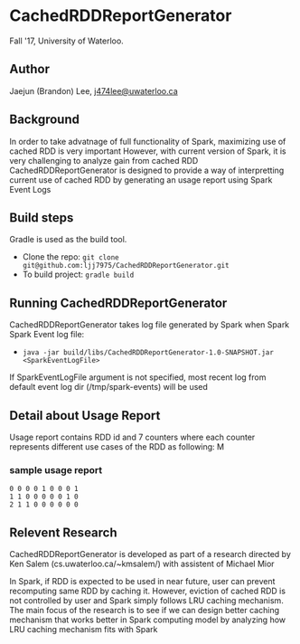 # CachedRDDReportGenerator
Fall '17, University of Waterloo.

## Author
Jaejun (Brandon) Lee, j474lee@uwaterloo.ca

## Background
In order to take advatnage of full functionality of Spark, maximizing use of cached RDD is very important
However, with current version of Spark, it is very challenging to analyze gain from cached RDD
CachedRDDReportGenerator is designed to provide a way of interpretting current use of cached RDD by generating an usage report using Spark Event Logs

## Build steps
Gradle is used as the build tool.

* Clone the repo: `git clone git@github.com:ljj7975/CachedRDDReportGenerator.git`
* To build project: `gradle build`

## Running CachedRDDReportGenerator
CachedRDDReportGenerator takes log file generated by Spark when Spark Spark Event log file:
* `java -jar build/libs/CachedRDDReportGenerator-1.0-SNAPSHOT.jar <SparkEventLogFile>`

If SparkEventLogFile argument is not specified, most recent log from default event log dir (/tmp/spark-events) will be used

## Detail about Usage Report
Usage report contains RDD id and 7 counters where each counter represents different use cases of the RDD as following:
M


### sample usage report
```
0 0 0 0 1 0 0 0 1
1 1 0 0 0 0 0 1 0
2 1 1 0 0 0 0 0 0
```

## Relevent Research
CachedRDDReportGenerator is developed as part of a research directed by Ken Salem (cs.uwaterloo.ca/~kmsalem/) with assistent of Michael Mior

In Spark, if RDD is expected to be used in near future, user can prevent recomputing same RDD by caching it.
However, eviction of cached RDD is not controlled by user and Spark simply follows LRU caching mechanism.
The main focus of the research is to see if we can design better caching mechanism that works better in Spark computing model by analyzing how LRU caching mechanism fits with Spark
